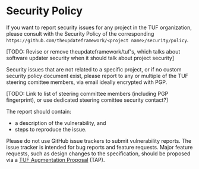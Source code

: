 # Security Policy

If you want to report security issues for any project in the TUF organization,
please consult with the Security Policy of the corresponding
`https://github.com/theupdateframework/<project name>/security/policy`.

[TODO: Revise or remove theupdateframework/tuf's, which talks about software
updater security when it should talk about project security]

Security issues that are not related to a specific project, or if no custom
security policy document exist, please report to any or multiple of the TUF
steering comittee members, via email ideally encrypted with PGP.

[TODO: Link to list of steering committee members (including PGP fingerprint),
or use dedicated steering comittee security contact?]

The report should contain:

- a description of the vulnerability, and
- steps to reproduce the issue.

Please do not use GitHub issue trackers to submit vulnerability reports. The
issue tracker is intended for bug reports and feature requests. Major feature
requests, such as design changes to the specification, should be proposed via a
[TUF Augmentation Proposal](https://github.com/theupdateframework/taps) (TAP).
